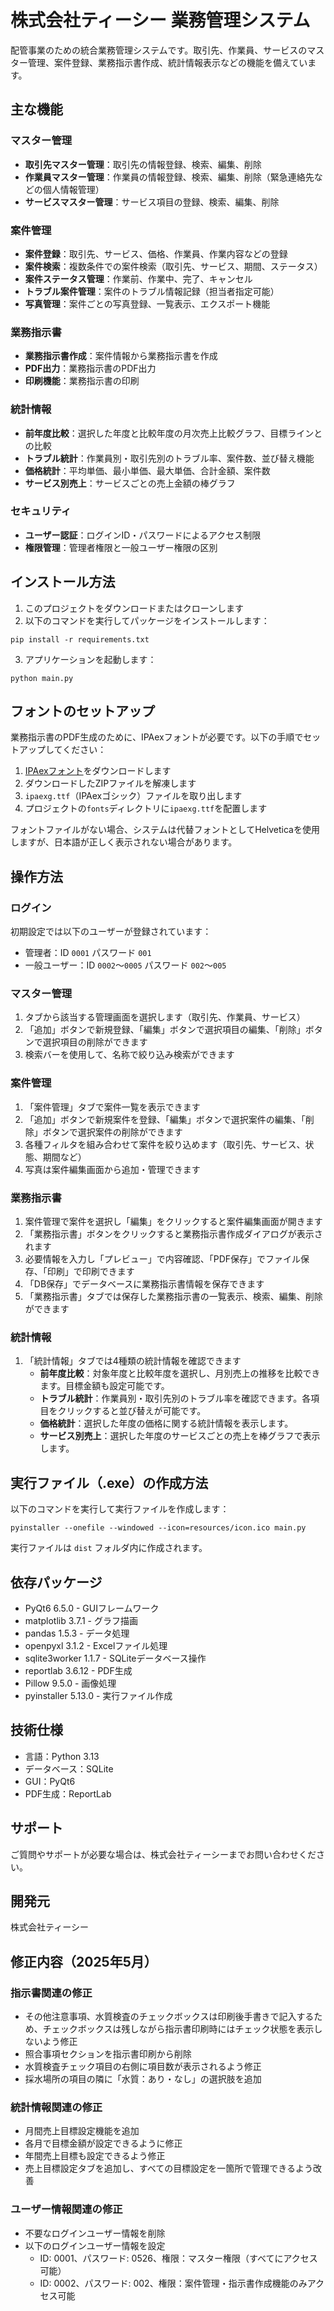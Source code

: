 # 株式会社ティーシー 業務管理システム

配管事業のための統合業務管理システムです。取引先、作業員、サービスのマスター管理、案件登録、業務指示書作成、統計情報表示などの機能を備えています。

## 主な機能

### マスター管理
- **取引先マスター管理**：取引先の情報登録、検索、編集、削除
- **作業員マスター管理**：作業員の情報登録、検索、編集、削除（緊急連絡先などの個人情報管理）
- **サービスマスター管理**：サービス項目の登録、検索、編集、削除

### 案件管理
- **案件登録**：取引先、サービス、価格、作業員、作業内容などの登録
- **案件検索**：複数条件での案件検索（取引先、サービス、期間、ステータス）
- **案件ステータス管理**：作業前、作業中、完了、キャンセル
- **トラブル案件管理**：案件のトラブル情報記録（担当者指定可能）
- **写真管理**：案件ごとの写真登録、一覧表示、エクスポート機能

### 業務指示書
- **業務指示書作成**：案件情報から業務指示書を作成
- **PDF出力**：業務指示書のPDF出力
- **印刷機能**：業務指示書の印刷

### 統計情報
- **前年度比較**：選択した年度と比較年度の月次売上比較グラフ、目標ラインとの比較
- **トラブル統計**：作業員別・取引先別のトラブル率、案件数、並び替え機能
- **価格統計**：平均単価、最小単価、最大単価、合計金額、案件数
- **サービス別売上**：サービスごとの売上金額の棒グラフ

### セキュリティ
- **ユーザー認証**：ログインID・パスワードによるアクセス制限
- **権限管理**：管理者権限と一般ユーザー権限の区別

## インストール方法

1. このプロジェクトをダウンロードまたはクローンします
2. 以下のコマンドを実行してパッケージをインストールします：

```
pip install -r requirements.txt
```

3. アプリケーションを起動します：

```
python main.py
```

## フォントのセットアップ

業務指示書のPDF生成のために、IPAexフォントが必要です。以下の手順でセットアップしてください：

1. [IPAexフォント](https://moji.or.jp/ipafont/ipaex00401/)をダウンロードします
2. ダウンロードしたZIPファイルを解凍します
3. `ipaexg.ttf`（IPAexゴシック）ファイルを取り出します
4. プロジェクトの`fonts`ディレクトリに`ipaexg.ttf`を配置します

フォントファイルがない場合、システムは代替フォントとしてHelveticaを使用しますが、日本語が正しく表示されない場合があります。

## 操作方法

### ログイン
初期設定では以下のユーザーが登録されています：
- 管理者：ID `0001` パスワード `001`
- 一般ユーザー：ID `0002`〜`0005` パスワード `002`〜`005`

### マスター管理
1. タブから該当する管理画面を選択します（取引先、作業員、サービス）
2. 「追加」ボタンで新規登録、「編集」ボタンで選択項目の編集、「削除」ボタンで選択項目の削除ができます
3. 検索バーを使用して、名称で絞り込み検索ができます

### 案件管理
1. 「案件管理」タブで案件一覧を表示できます
2. 「追加」ボタンで新規案件を登録、「編集」ボタンで選択案件の編集、「削除」ボタンで選択案件の削除ができます
3. 各種フィルタを組み合わせて案件を絞り込めます（取引先、サービス、状態、期間など）
4. 写真は案件編集画面から追加・管理できます

### 業務指示書
1. 案件管理で案件を選択し「編集」をクリックすると案件編集画面が開きます
2. 「業務指示書」ボタンをクリックすると業務指示書作成ダイアログが表示されます
3. 必要情報を入力し「プレビュー」で内容確認、「PDF保存」でファイル保存、「印刷」で印刷できます
4. 「DB保存」でデータベースに業務指示書情報を保存できます
5. 「業務指示書」タブでは保存した業務指示書の一覧表示、検索、編集、削除ができます

### 統計情報
1. 「統計情報」タブでは4種類の統計情報を確認できます
   - **前年度比較**：対象年度と比較年度を選択し、月別売上の推移を比較できます。目標金額も設定可能です。
   - **トラブル統計**：作業員別・取引先別のトラブル率を確認できます。各項目をクリックすると並び替えが可能です。
   - **価格統計**：選択した年度の価格に関する統計情報を表示します。
   - **サービス別売上**：選択した年度のサービスごとの売上を棒グラフで表示します。

## 実行ファイル（.exe）の作成方法

以下のコマンドを実行して実行ファイルを作成します：

```
pyinstaller --onefile --windowed --icon=resources/icon.ico main.py
```

実行ファイルは `dist` フォルダ内に作成されます。

## 依存パッケージ

- PyQt6 6.5.0 - GUIフレームワーク
- matplotlib 3.7.1 - グラフ描画
- pandas 1.5.3 - データ処理
- openpyxl 3.1.2 - Excelファイル処理
- sqlite3worker 1.1.7 - SQLiteデータベース操作
- reportlab 3.6.12 - PDF生成
- Pillow 9.5.0 - 画像処理
- pyinstaller 5.13.0 - 実行ファイル作成

## 技術仕様

- 言語：Python 3.13
- データベース：SQLite
- GUI：PyQt6
- PDF生成：ReportLab

## サポート

ご質問やサポートが必要な場合は、株式会社ティーシーまでお問い合わせください。

## 開発元

株式会社ティーシー 

## 修正内容（2025年5月）

### 指示書関連の修正
- その他注意事項、水質検査のチェックボックスは印刷後手書きで記入するため、チェックボックスは残しながら指示書印刷時にはチェック状態を表示しないよう修正
- 照合事項セクションを指示書印刷から削除
- 水質検査チェック項目の右側に項目数が表示されるよう修正
- 採水場所の項目の隣に「水質：あり・なし」の選択肢を追加

### 統計情報関連の修正
- 月間売上目標設定機能を追加
- 各月で目標金額が設定できるように修正
- 年間売上目標も設定できるよう修正
- 売上目標設定タブを追加し、すべての目標設定を一箇所で管理できるよう改善

### ユーザー情報関連の修正
- 不要なログインユーザー情報を削除
- 以下のログインユーザー情報を設定
  - ID: 0001、パスワード: 0526、権限：マスター権限（すべてにアクセス可能）
  - ID: 0002、パスワード: 002、権限：案件管理・指示書作成機能のみアクセス可能 